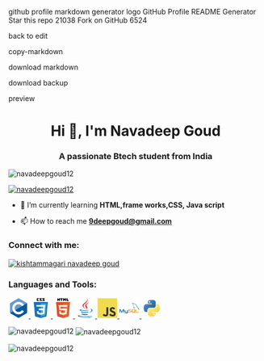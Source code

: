 github profile markdown generator logo
GitHub Profile README Generator
Star this repo
21038
Fork on GitHub
6524

back to edit

copy-markdown

download markdown

download backup

preview
<h1 align="center">Hi 👋, I'm Navadeep Goud</h1>
<h3 align="center">A passionate Btech student from India</h3>

<p align="left"> <img src="https://komarev.com/ghpvc/?username=navadeepgoud12&label=Profile%20views&color=0e75b6&style=flat" alt="navadeepgoud12" /> </p>

<p align="left"> <a href="https://github.com/ryo-ma/github-profile-trophy"><img src="https://github-profile-trophy.vercel.app/?username=navadeepgoud12" alt="navadeepgoud12" /></a> </p>

- 🌱 I’m currently learning **HTML,frame works,CSS, Java script**

- 📫 How to reach me **9deepgoud@gmail.com**

<h3 align="left">Connect with me:</h3>
<p align="left">
<a href="https://linkedin.com/in/kishtammagari navadeep goud" target="blank"><img align="center" src="https://raw.githubusercontent.com/rahuldkjain/github-profile-readme-generator/master/src/images/icons/Social/linked-in-alt.svg" alt="kishtammagari navadeep goud" height="30" width="40" /></a>
</p>

<h3 align="left">Languages and Tools:</h3>
<p align="left"> <a href="https://www.cprogramming.com/" target="_blank" rel="noreferrer"> <img src="https://raw.githubusercontent.com/devicons/devicon/master/icons/c/c-original.svg" alt="c" width="40" height="40"/> </a> <a href="https://www.w3schools.com/css/" target="_blank" rel="noreferrer"> <img src="https://raw.githubusercontent.com/devicons/devicon/master/icons/css3/css3-original-wordmark.svg" alt="css3" width="40" height="40"/> </a> <a href="https://www.w3.org/html/" target="_blank" rel="noreferrer"> <img src="https://raw.githubusercontent.com/devicons/devicon/master/icons/html5/html5-original-wordmark.svg" alt="html5" width="40" height="40"/> </a> <a href="https://www.java.com" target="_blank" rel="noreferrer"> <img src="https://raw.githubusercontent.com/devicons/devicon/master/icons/java/java-original.svg" alt="java" width="40" height="40"/> </a> <a href="https://developer.mozilla.org/en-US/docs/Web/JavaScript" target="_blank" rel="noreferrer"> <img src="https://raw.githubusercontent.com/devicons/devicon/master/icons/javascript/javascript-original.svg" alt="javascript" width="40" height="40"/> </a> <a href="https://www.mysql.com/" target="_blank" rel="noreferrer"> <img src="https://raw.githubusercontent.com/devicons/devicon/master/icons/mysql/mysql-original-wordmark.svg" alt="mysql" width="40" height="40"/> </a> <a href="https://www.python.org" target="_blank" rel="noreferrer"> <img src="https://raw.githubusercontent.com/devicons/devicon/master/icons/python/python-original.svg" alt="python" width="40" height="40"/> </a> </p>

<p><img align="left" src="https://github-readme-stats.vercel.app/api/top-langs?username=navadeepgoud12&show_icons=true&locale=en&layout=compact" alt="navadeepgoud12" /></p>

<p>&nbsp;<img align="center" src="https://github-readme-stats.vercel.app/api?username=navadeepgoud12&show_icons=true&locale=en" alt="navadeepgoud12" /></p>

<p><img align="center" src="https://github-readme-streak-stats.herokuapp.com/?user=navadeepgoud12&" alt="navadeepgoud12" /></p>




